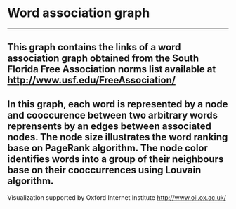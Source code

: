 # Word association graph
------------------------
This graph contains the links of a word association graph obtained from the South Florida Free Association norms list available at http://www.usf.edu/FreeAssociation/
------------------------
In this graph, each word is represented by a node and cooccurence between two arbitrary words reprensents by an edges between associated nodes.
The node size illustrates the word ranking base on PageRank algorithm.
The node color identifies words into a group of their neighbours base on their cooccurrences using Louvain algorithm.
------------------------
Visualization supported by Oxford Internet Institute
http://www.oii.ox.ac.uk/

